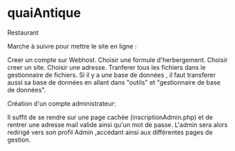 # quaiAntique
Restaurant

Marche à suivre pour mettre le site en ligne :

Creer un compte sur Webhost. Choisir une formule d'herbergement. Choisir creer un site. Choisir une adresse. Tranferer tous les fichiers dans le gestionnaire de fichiers. Si il y a une base de données , il faut transferer aussi sa base de données en allant dans "outils" et "gestionnaire de base de données".

Création d'un compte administrateur:

Il suffit de se rendre sur une page cachée (inscriptionAdmin.php) et de rentrer une adresse mail valide ainsi qu'un mot de passe.
L'admin sera alors redirigé vers son profil Admin ,accédant ainsi aux différentes pages de gestion.
